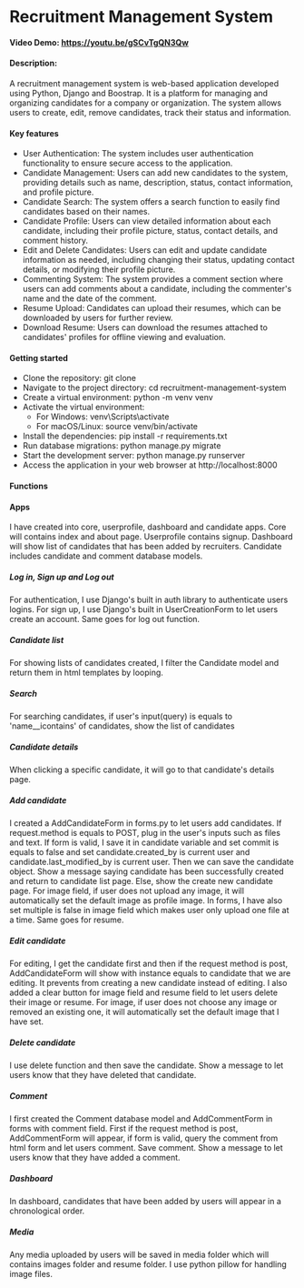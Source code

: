 # Recruitment Management System
#### Video Demo:  <https://youtu.be/gSCvTgQN3Qw>
#### Description:
A recruitment management system is web-based application developed using Python, Django and Boostrap. It is a platform for managing and organizing candidates for a company or organization. The system allows users to create, edit, remove candidates, track their status and information. 

#### Key features
- User Authentication: The system includes user authentication functionality to ensure secure access to the application.
- Candidate Management: Users can add new candidates to the system, providing details such as name, description, status, contact information, and profile picture.
- Candidate Search: The system offers a search function to easily find candidates based on their names.
- Candidate Profile: Users can view detailed information about each candidate, including their profile picture, status, contact details, and comment history.
- Edit and Delete Candidates: Users can edit and update candidate information as needed, including changing their status, updating contact details, or modifying their profile picture.
- Commenting System: The system provides a comment section where users can add comments about a candidate, including the commenter's name and the date of the comment.
- Resume Upload: Candidates can upload their resumes, which can be downloaded by users for further review.
- Download Resume: Users can download the resumes attached to candidates' profiles for offline viewing and evaluation.

#### Getting started
- Clone the repository: git clone <repository-url>
- Navigate to the project directory: cd recruitment-management-system
- Create a virtual environment: python -m venv venv
- Activate the virtual environment:
    - For Windows: venv\Scripts\activate
    - For macOS/Linux: source venv/bin/activate
- Install the dependencies: pip install -r requirements.txt
- Run database migrations: python manage.py migrate
- Start the development server: python manage.py runserver
- Access the application in your web browser at http://localhost:8000

#### Functions
#### Apps
I have created into core, userprofile, dashboard and candidate apps. Core will contains index and about page. Userprofile contains signup. Dashboard will show list of candidates that has been added by recruiters. Candidate includes candidate and comment database models. 
##### Log in, Sign up and Log out
For authentication, I use Django's built in auth library to authenticate users logins. For sign up, I use Django's built in UserCreationForm to let users create an account. Same goes for log out function.
##### Candidate list
For showing lists of candidates created, I filter the Candidate model and return them in html templates by looping. 
##### Search
For searching candidates, if user's input(query) is equals to 'name__icontains' of candidates, show the list of candidates
##### Candidate details
When clicking a specific candidate, it will go to that candidate's details page. 
##### Add candidate
I created a AddCandidateForm in forms.py to let users add candidates. If request.method is equals to POST, plug in the user's inputs such as files and text. If form is valid, I save it in candidate variable and set commit is equals to false and set candidate.created_by is current user and candidate.last_modified_by is current user. Then we can save the candidate object. Show a message saying candidate has been successfully created and return to candidate list page. Else, show the create new candidate page. For image field, if user does not upload any image, it will automatically set the default image as profile image. In forms, I have also set multiple is false in image field which makes user only upload one file at a time. Same goes for resume. 
##### Edit candidate
For editing, I get the candidate first and then if the request method is post, AddCandidateForm will show with instance equals to candidate that we are editing. It prevents from creating a new candidate instead of editing. I also added a clear button for image field and resume field to let users delete their image or resume. For image, if user does not choose any image or removed an existing one, it will automatically set the default image that I have set. 
##### Delete candidate
I use delete function and then save the candidate. Show a message to let users know that they have deleted that candidate.
##### Comment
I first created the Comment database model and AddCommentForm in forms with comment field. First if the request method is post, AddCommentForm will appear, if form is valid, query the comment from html form and let users comment. Save comment. Show a message to let users know that they have added a comment. 
##### Dashboard
In dashboard, candidates that have been added by users will appear in a chronological order.
##### Media
Any media uploaded by users will be saved in media folder which will contains images folder and resume folder. I use python pillow for handling image files.
